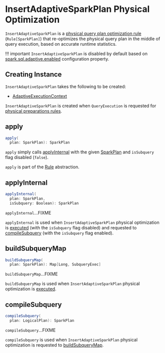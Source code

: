 # InsertAdaptiveSparkPlan Physical Optimization

`InsertAdaptiveSparkPlan` is a [physical query plan optimization rule](catalyst/Rule.md) (`Rule[SparkPlan]`) that re-optimizes the physical query plan in the middle of query execution, based on accurate runtime statistics.

!!! important
    `InsertAdaptiveSparkPlan` is disabled by default based on [spark.sql.adaptive.enabled](spark-sql-properties.md#spark.sql.adaptive.enabled) configuration property.

## Creating Instance

`InsertAdaptiveSparkPlan` takes the following to be created:

* <span id="adaptiveExecutionContext"> [AdaptiveExecutionContext](physical-optimizations/AdaptiveExecutionContext.md)

`InsertAdaptiveSparkPlan` is created when `QueryExecution` is requested for [physical preparations rules](QueryExecution.md#preparations).

## <span id="apply"> apply

```scala
apply(
  plan: SparkPlan): SparkPlan
```

`apply` simply calls [applyInternal](#applyInternal) with the given [SparkPlan](physical-operators/SparkPlan.md) and `isSubquery` flag disabled (`false`).

`apply` is part of the [Rule](catalyst/Rule.md#apply) abstraction.

## <span id="applyInternal"> applyInternal

```scala
applyInternal(
  plan: SparkPlan,
  isSubquery: Boolean): SparkPlan
```

`applyInternal`...FIXME

`applyInternal` is used when `InsertAdaptiveSparkPlan` physical optimization is [executed](#apply) (with the `isSubquery` flag disabled) and requested to [compileSubquery](#compileSubquery) (with the `isSubquery` flag enabled).

## <span id="buildSubqueryMap"> buildSubqueryMap

```scala
buildSubqueryMap(
  plan: SparkPlan): Map[Long, SubqueryExec]
```

`buildSubqueryMap`...FIXME

`buildSubqueryMap` is used when `InsertAdaptiveSparkPlan` physical optimization is [executed](#applyInternal).

## <span id="compileSubquery"> compileSubquery

```scala
compileSubquery(
  plan: LogicalPlan): SparkPlan
```

`compileSubquery`...FIXME

`compileSubquery` is used when `InsertAdaptiveSparkPlan` physical optimization is requested to [buildSubqueryMap](#buildSubqueryMap).
